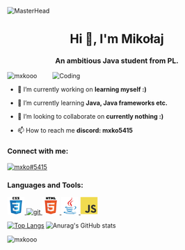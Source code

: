![MasterHead](https://i.pinimg.com/originals/2b/20/bc/2b20bcb71f5c97b7ed2ab3c17f6c161b.gif)
<h1 align="center">Hi 👋, I'm Mikołaj</h1>
<h3 align="center">An ambitious Java student from PL.</h3>
<img align="right" alt="Coding" width="400" src="https://gifdb.com/images/file/coding-animated-laptop-flow-stream-ja04010rm5o68zfk.gif">

<p align="left"> <img src="https://komarev.com/ghpvc/?username=mxkooo&label=Profile%20views&color=0e75b6&style=flat" alt="mxkooo" /> </p>

- 🔭 I’m currently working on **learning myself :)**

- 🌱 I’m currently learning **Java, Java frameworks etc.**

- 👯 I’m looking to collaborate on **currently nothing :)**

- 📫 How to reach me **discord: mxko5415**

<h3 align="left">Connect with me:</h3>
<p align="left">
<a href="https://discord.gg/mxko5415" target="blank"><img align="center" src="https://raw.githubusercontent.com/rahuldkjain/github-profile-readme-generator/master/src/images/icons/Social/discord.svg" alt="mxko#5415" height="30" width="40" /></a>
</p>

<h3 align="left">Languages and Tools:</h3>
<p align="left"> <a href="https://www.w3schools.com/css/" target="_blank" rel="noreferrer"> <img src="https://raw.githubusercontent.com/devicons/devicon/master/icons/css3/css3-original-wordmark.svg" alt="css3" width="40" height="40"/> </a> <a href="https://git-scm.com/" target="_blank" rel="noreferrer"> <img src="https://www.vectorlogo.zone/logos/git-scm/git-scm-icon.svg" alt="git" width="40" height="40"/> </a> <a href="https://www.w3.org/html/" target="_blank" rel="noreferrer"> <img src="https://raw.githubusercontent.com/devicons/devicon/master/icons/html5/html5-original-wordmark.svg" alt="html5" width="40" height="40"/> </a> <a href="https://www.java.com" target="_blank" rel="noreferrer"> <img src="https://raw.githubusercontent.com/devicons/devicon/master/icons/java/java-original.svg" alt="java" width="40" height="40"/> </a> <a href="https://developer.mozilla.org/en-US/docs/Web/JavaScript" target="_blank" rel="noreferrer"> <img src="https://raw.githubusercontent.com/devicons/devicon/master/icons/javascript/javascript-original.svg" alt="javascript" width="40" height="40"/> </a> </p>

[![Top Langs](https://github-readme-stats.vercel.app/api/top-langs/?username=mxkooo)](https://github.com/anuraghazra/github-readme-stats)
![Anurag's GitHub stats](https://github-readme-stats.vercel.app/api?username=mxkooo&show_icons=true&theme=merko)

<p><img align="center" src="https://github-readme-streak-stats.herokuapp.com/?user=mxkooo&" alt="mxkooo" /></p>
